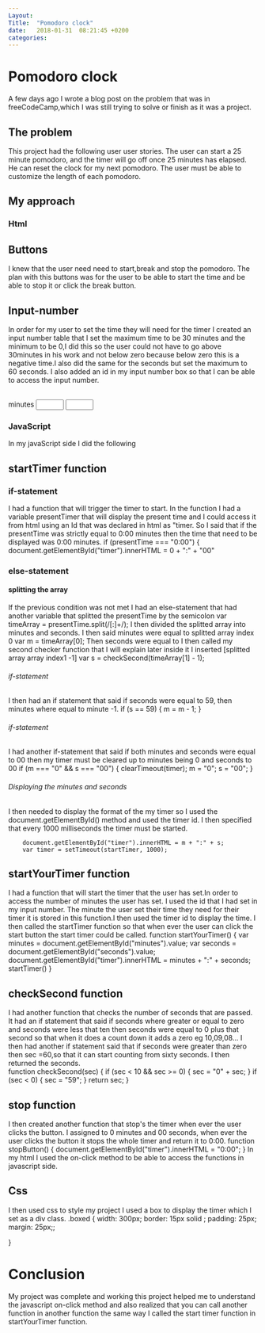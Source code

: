 ```yaml
---
Layout: 
Title:  "Pomodoro clock"
date:   2018-01-31  08:21:45 +0200
categories: 
---
```

# Pomodoro clock
A few days ago I wrote a blog post on the problem that was in freeCodeCamp,which I was still trying to solve or finish as it was a project.
## The problem
This project had the following user user stories.
The user can start a 25 minute pomodoro, and the timer will go off once 25 minutes has elapsed.
He can reset the clock for my next pomodoro.
The user must be able to customize the length of each pomodoro.
## My approach
### Html
## Buttons
I knew that the user need need to start,break and stop the pomodoro.
The plan with this buttons was for the user to be able to start the time and be able to stop it or click the break button.
## Input-number
In order for my user to set the time they will need for the timer I created an input number table that I set the maximum time to be 30 minutes and the minimum to be 0,I did this so the user could not have to go above 30minutes in his work and not below zero because below zero this is a negative time.I also did the same for the seconds but set the maximum to 60 seconds.
I also added an id in my input number box so that I can be able to access the input number.

<td>
        <br> minutes
        <input type="number" min="0" max="30" id="minutes"></td>
      <td><input type="number" min="0" max="60" id="seconds"></td>

</td>

### JavaScript
In my javaScript side I did the following
## startTimer function
### if-statement
I had a function that will trigger the timer to start.
In the function I had a variable presentTimer that will display the present time and I could access it from html using an Id that was declared in html as "timer.
So I said that if the presentTime was strictly equal to   0:00 minutes then the time that need to be displayed was  0:00 minutes.
 if (presentTime === "0:00") {
        document.getElementById("timer").innerHTML = 0 + ":" + "00"
### else-statement
#### splitting the array
If the previous condition was not met I had an else-statement that had another variable that splitted the presentTime by the semicolon
var timeArray = presentTime.split(/[:]+/);
I then divided the splitted array into minutes and seconds.
I then said minutes were equal to splitted array index 0
 var m = timeArray[0];
Then seconds were equal to I then called my second checker function that I will explain later inside it I inserted [splitted array array index1 -1]
var s = checkSecond(timeArray[1] - 1);
###### if-statement
I then had an if statement that said if seconds were equal to 59, then minutes where equal to minute -1.
 if (s == 59) {
          m = m - 1;
        }
###### if-statement
I had another if-statement that said if both minutes and seconds were equal to 00 then my timer must be cleared up to minutes being 0 and seconds to 00
   if (m === "0" && s === "00") {
          clearTimeout(timer);
          m = "0";
          s = "00";
        }
###### Displaying the minutes and seconds
I then needed to display the format of the my timer so I used the document.getElementById() method and used the timer id.
I then specified that every 1000 milliseconds the timer must be started. 

        document.getElementById("timer").innerHTML = m + ":" + s;
        var timer = setTimeout(startTimer, 1000);

## startYourTimer function
I had a function that will start the timer that the user has set.In order to access the number of minutes the user has set. I used the id that I had set in my input number.
The minute the user set their time they need for their timer it is stored in this function.I then used the timer id to display the time.
I then called the startTimer function so that when ever the user can click the start button the start timer could be called.
   function startYourTimer() {
      var minutes = document.getElementById("minutes").value;
      var seconds = document.getElementById("seconds").value;
      document.getElementById("timer").innerHTML = minutes + ":" + seconds;
      startTimer()
    }                                                                                              
## checkSecond function
I had another function that checks the number of seconds that are passed.
It had an if statement that said if seconds where greater or equal to zero and seconds were less that ten then seconds were equal to 0 plus that second so that when it does a count down it adds a zero eg 10,09,08...
I then had another if statement said that if seconds were greater than zero then sec =60,so that it can start counting from sixty seconds.
I then returned the seconds.                                                              
function checkSecond(sec) {
      if (sec < 10 && sec >= 0) {
        sec = "0" + sec;
      }
      if (sec < 0) {
        sec = "59";
      }
      return sec;
    }  
## stop function
  I then created another function that stop's the timer when ever the user clicks the button. I  assigned to 0 minutes and 00 seconds, when ever the user clicks the button it stops the whole timer and return it to 0:00.
        function stopButton() {
      document.getElementById("timer").innerHTML = "0:00";
    }
                                                                                          In my html I used the on-click method to be able to access the functions in javascript side.
## Css
I then used css to style my project I used a box to display the timer which I set as a div class.
.boxed {
width: 300px;
    border: 15px solid ;
    padding: 25px;
    margin: 25px;;

}                                
# Conclusion 
My project was complete and working this project helped me to understand the javascript on-click method and also realized that you can call another function in another function the same way I called the start timer function in  startYourTimer function.                                                                                                                                                                                                                                                                                                                                                                                                                                                                                                                                                                                                                                                                                                                                                                                                                                                                                                                                                                                                                                                                                                                                                                                                                                                                                                                                                                                                                                                                                                                                                                                                                                                                                                                                                                                                                                                                                                                                                                                                                                                                                                                                                                                                                                                                                                                                                                                                                                                                                                                                                                                                                                                                                                                                                                                                                                                                                                                                                                                                                                                                                                                                                                                                                                                                                                                                                                                                                                                                                                                                                                                                                                                                                                                                                                                                                                                                                                                                                                                                                                                                                                                                                                                                                                                                                                                                                                                                                                                                                                                                                                                                                                                                                                                                                                                                                                                                                                                                                                                                                                                                                                                                                                                                                                                                                                                                                                                                                                                                                                                                                                                                                                                                                                                                                                                                                                                                                                                                                                                                                                                                                                                                                                                                                                                                                                                                                                                                                                                                                                                                                                                                                                                                                                                                                                                                                                                                                                                                                                                                                                                                                                                                                                                                                                                                                                                                                                                                                                                                                                                                                                                                                                                                                                                                                                                                                                                                                                                                                                                                                                                                                                                                                                                                                                                                                                                                                                                                                                                                                                                                                                                                                                                                                                                                                                                                                                                                                                                                                                                                                                                                                                                                                                                                                                                                                                                                                                                                                                                                                                                                                                                                                                                                                                                                                                                                                                                                                                                                                                                                                                                                                                                                                                                                                                                                                                                                                                                                                                                                                                                                                                                                                                                                                                                                                                                                                                                                                                                                                                                                                                                                                                                                                                                                                                                                                                                                                                                                                                                                                                                                                                                                                                                                                                                                                                                                                                                                                                                                                                                                                                                                                                                                                                                                                                                                                                                                                                                                                                                                                                                                                                                                                                                                                                                                                                                                                                                                                                                                                                                                                                                                                                                                                                                                                                                                                                                                                                                                                                                                                                                                                                                                                                                                                                                                                                                                                                                                                                                                                                                                                                                                                                                                                                                                                                                                                                                                                                                                                                                                                                                                                                                                                                                                                                                                                                                                                                                                                                                                                                                                                                                                                                                                                                                                                                                                                                                                                                                                                                                                                                                                                                                                                                                                                                                                                                                                                                                                                                                                                                                                                                                                                                                                                                                                                                                                                                                                                                                                                                                                                                                                                                                                                                                                                                                                                                                                                                                                 